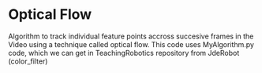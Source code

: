 # Optical Flow
Algorithm to track individual feature points accross succesive frames in the Video using a technique called optical flow.
This code uses MyAlgorithm.py code, which we can get in TeachingRobotics repository from JdeRobot (color_filter) 
